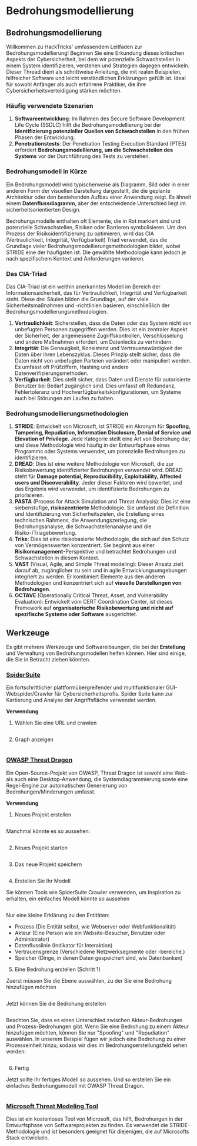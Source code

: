 # Bedrohungsmodellierung

## Bedrohungsmodellierung

Willkommen zu HackTricks' umfassendem Leitfaden zur Bedrohungsmodellierung! Beginnen Sie eine Erkundung dieses kritischen Aspekts der Cybersicherheit, bei dem wir potenzielle Schwachstellen in einem System identifizieren, verstehen und Strategien dagegen entwickeln. Dieser Thread dient als schrittweise Anleitung, die mit realen Beispielen, hilfreicher Software und leicht verständlichen Erklärungen gefüllt ist. Ideal für sowohl Anfänger als auch erfahrene Praktiker, die ihre Cybersicherheitsverteidigung stärken möchten.

### Häufig verwendete Szenarien

1. **Softwareentwicklung**: Im Rahmen des Secure Software Development Life Cycle (SSDLC) hilft die Bedrohungsmodellierung bei der **Identifizierung potenzieller Quellen von Schwachstellen** in den frühen Phasen der Entwicklung.
2. **Penetrationstests**: Der Penetration Testing Execution Standard (PTES) erfordert **Bedrohungsmodellierung, um die Schwachstellen des Systems** vor der Durchführung des Tests zu verstehen.

### Bedrohungsmodell in Kürze

Ein Bedrohungsmodell wird typischerweise als Diagramm, Bild oder in einer anderen Form der visuellen Darstellung dargestellt, die die geplante Architektur oder den bestehenden Aufbau einer Anwendung zeigt. Es ähnelt einem **Datenflussdiagramm**, aber der entscheidende Unterschied liegt im sicherheitsorientierten Design.

Bedrohungsmodelle enthalten oft Elemente, die in Rot markiert sind und potenzielle Schwachstellen, Risiken oder Barrieren symbolisieren. Um den Prozess der Risikoidentifizierung zu optimieren, wird das CIA (Vertraulichkeit, Integrität, Verfügbarkeit) Triad verwendet, das die Grundlage vieler Bedrohungsmodellierungsmethodologien bildet, wobei STRIDE eine der häufigsten ist. Die gewählte Methodologie kann jedoch je nach spezifischem Kontext und Anforderungen variieren.

### Das CIA-Triad

Das CIA-Triad ist ein weithin anerkanntes Modell im Bereich der Informationssicherheit, das für Vertraulichkeit, Integrität und Verfügbarkeit steht. Diese drei Säulen bilden die Grundlage, auf der viele Sicherheitsmaßnahmen und -richtlinien basieren, einschließlich der Bedrohungsmodellierungsmethodologien.

1. **Vertraulichkeit**: Sicherstellen, dass die Daten oder das System nicht von unbefugten Personen zugegriffen werden. Dies ist ein zentraler Aspekt der Sicherheit, der angemessene Zugriffskontrollen, Verschlüsselung und andere Maßnahmen erfordert, um Datenlecks zu verhindern.
2. **Integrität**: Die Genauigkeit, Konsistenz und Vertrauenswürdigkeit der Daten über ihren Lebenszyklus. Dieses Prinzip stellt sicher, dass die Daten nicht von unbefugten Parteien verändert oder manipuliert werden. Es umfasst oft Prüfziffern, Hashing und andere Datenverifizierungsmethoden.
3. **Verfügbarkeit**: Dies stellt sicher, dass Daten und Dienste für autorisierte Benutzer bei Bedarf zugänglich sind. Dies umfasst oft Redundanz, Fehlertoleranz und Hochverfügbarkeitskonfigurationen, um Systeme auch bei Störungen am Laufen zu halten.

### Bedrohungsmodellierungsmethodologien

1. **STRIDE**: Entwickelt von Microsoft, ist STRIDE ein Akronym für **Spoofing, Tampering, Repudiation, Information Disclosure, Denial of Service und Elevation of Privilege**. Jede Kategorie stellt eine Art von Bedrohung dar, und diese Methodologie wird häufig in der Entwurfsphase eines Programms oder Systems verwendet, um potenzielle Bedrohungen zu identifizieren.
2. **DREAD**: Dies ist eine weitere Methodologie von Microsoft, die zur Risikobewertung identifizierter Bedrohungen verwendet wird. DREAD steht für **Damage potential, Reproducibility, Exploitability, Affected users und Discoverability**. Jeder dieser Faktoren wird bewertet, und das Ergebnis wird verwendet, um identifizierte Bedrohungen zu priorisieren.
3. **PASTA** (Process for Attack Simulation and Threat Analysis): Dies ist eine siebenstufige, **risikozentrierte** Methodologie. Sie umfasst die Definition und Identifizierung von Sicherheitszielen, die Erstellung eines technischen Rahmens, die Anwendungszerlegung, die Bedrohungsanalyse, die Schwachstellenanalyse und die Risiko-/Triagebewertung.
4. **Trike**: Dies ist eine risikobasierte Methodologie, die sich auf den Schutz von Vermögenswerten konzentriert. Sie beginnt aus einer **Risikomanagement**-Perspektive und betrachtet Bedrohungen und Schwachstellen in diesem Kontext.
5. **VAST** (Visual, Agile, and Simple Threat modeling): Dieser Ansatz zielt darauf ab, zugänglicher zu sein und in agile Entwicklungsumgebungen integriert zu werden. Er kombiniert Elemente aus den anderen Methodologien und konzentriert sich auf **visuelle Darstellungen von Bedrohungen**.
6. **OCTAVE** (Operationally Critical Threat, Asset, and Vulnerability Evaluation): Entwickelt vom CERT Coordination Center, ist dieses Framework auf **organisatorische Risikobewertung und nicht auf spezifische Systeme oder Software** ausgerichtet.

## Werkzeuge

Es gibt mehrere Werkzeuge und Softwarelösungen, die bei der **Erstellung** und Verwaltung von Bedrohungsmodellen helfen können. Hier sind einige, die Sie in Betracht ziehen könnten.

### [SpiderSuite](https://github.com/3nock/SpiderSuite)

Ein fortschrittlicher plattformübergreifender und multifunktionaler GUI-Webspider/Crawler für Cybersicherheitsprofis. Spider Suite kann zur Kartierung und Analyse der Angriffsfläche verwendet werden.

**Verwendung**

1. Wählen Sie eine URL und crawlen

<figure><img src="../.gitbook/assets/threatmodel_spidersuite_1.png" alt=""><figcaption></figcaption></figure>

2. Graph anzeigen

<figure><img src="../.gitbook/assets/threatmodel_spidersuite_2.png" alt=""><figcaption></figcaption></figure>

### [OWASP Threat Dragon](https://github.com/OWASP/threat-dragon/releases)

Ein Open-Source-Projekt von OWASP, Threat Dragon ist sowohl eine Web- als auch eine Desktop-Anwendung, die Systemdiagrammierung sowie eine Regel-Engine zur automatischen Generierung von Bedrohungen/Minderungen umfasst.

**Verwendung**

1. Neues Projekt erstellen

<figure><img src="../.gitbook/assets/create_new_project_1.jpg" alt=""><figcaption></figcaption></figure>

Manchmal könnte es so aussehen:

<figure><img src="../.gitbook/assets/1_threatmodel_create_project.jpg" alt=""><figcaption></figcaption></figure>

2. Neues Projekt starten

<figure><img src="../.gitbook/assets/launch_new_project_2.jpg" alt=""><figcaption></figcaption></figure>

3. Das neue Projekt speichern

<figure><img src="../.gitbook/assets/save_new_project.jpg" alt=""><figcaption></figcaption></figure>

4. Erstellen Sie Ihr Modell

Sie können Tools wie SpiderSuite Crawler verwenden, um Inspiration zu erhalten, ein einfaches Modell könnte so aussehen

<figure><img src="../.gitbook/assets/0_basic_threat_model.jpg" alt=""><figcaption></figcaption></figure>

Nur eine kleine Erklärung zu den Entitäten:

* Prozess (Die Entität selbst, wie Webserver oder Webfunktionalität)
* Akteur (Eine Person wie ein Website-Besucher, Benutzer oder Administrator)
* Datenflusslinie (Indikator für Interaktion)
* Vertrauensgrenze (Verschiedene Netzwerksegmente oder -bereiche.)
* Speicher (Dinge, in denen Daten gespeichert sind, wie Datenbanken)

5. Eine Bedrohung erstellen (Schritt 1)

Zuerst müssen Sie die Ebene auswählen, zu der Sie eine Bedrohung hinzufügen möchten

<figure><img src="../.gitbook/assets/3_threatmodel_chose-threat-layer.jpg" alt=""><figcaption></figcaption></figure>

Jetzt können Sie die Bedrohung erstellen

<figure><img src="../.gitbook/assets/4_threatmodel_create-threat.jpg" alt=""><figcaption></figcaption></figure>

Beachten Sie, dass es einen Unterschied zwischen Akteur-Bedrohungen und Prozess-Bedrohungen gibt. Wenn Sie eine Bedrohung zu einem Akteur hinzufügen möchten, können Sie nur "Spoofing" und "Repudiation" auswählen. In unserem Beispiel fügen wir jedoch eine Bedrohung zu einer Prozesseinheit hinzu, sodass wir dies im Bedrohungserstellungsfeld sehen werden:

<figure><img src="../.gitbook/assets/2_threatmodel_type-option.jpg" alt=""><figcaption></figcaption></figure>

6. Fertig

Jetzt sollte Ihr fertiges Modell so aussehen. Und so erstellen Sie ein einfaches Bedrohungsmodell mit OWASP Threat Dragon.

<figure><img src="../.gitbook/assets/threat_model_finished.jpg" alt=""><figcaption></figcaption></figure>

### [Microsoft Threat Modeling Tool](https://aka.ms/threatmodelingtool)

Dies ist ein kostenloses Tool von Microsoft, das hilft, Bedrohungen in der Entwurfsphase von Softwareprojekten zu finden. Es verwendet die STRIDE-Methodologie und ist besonders geeignet für diejenigen, die auf Microsofts Stack entwickeln.
